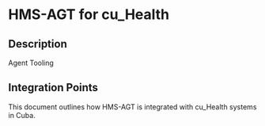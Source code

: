 # HMS-AGT for cu_Health

## Description

Agent Tooling

## Integration Points

This document outlines how HMS-AGT is integrated with cu_Health systems in Cuba.
